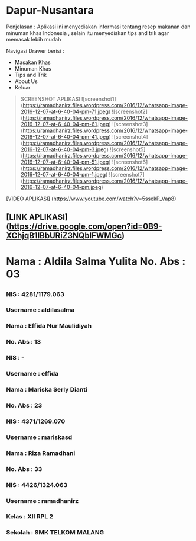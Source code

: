 # Dapur-Nusantara

Penjelasan :
Aplikasi ini menyediakan informasi tentang resep makanan dan minuman khas Indonesia , 
selain itu menyediakan tips and trik agar memasak lebih mudah

Navigasi Drawer berisi :
  * Masakan Khas
  * Minuman Khas
  * Tips and Trik
  * About Us
  * Keluar
  
> SCREENSHOT APLIKASI 
![screenshot1] (https://ramadhanirz.files.wordpress.com/2016/12/whatsapp-image-2016-12-07-at-6-40-04-pm-71.jpeg)
![screenshot2] (https://ramadhanirz.files.wordpress.com/2016/12/whatsapp-image-2016-12-07-at-6-40-04-pm-61.jpeg)
![screenshot3] (https://ramadhanirz.files.wordpress.com/2016/12/whatsapp-image-2016-12-07-at-6-40-04-pm-41.jpeg)
![screenshot4] (https://ramadhanirz.files.wordpress.com/2016/12/whatsapp-image-2016-12-07-at-6-40-04-pm-3.jpeg)
![screenshot5] (https://ramadhanirz.files.wordpress.com/2016/12/whatsapp-image-2016-12-07-at-6-40-04-pm-51.jpeg)
![screenshot6] (https://ramadhanirz.files.wordpress.com/2016/12/whatsapp-image-2016-12-07-at-6-40-04-pm-1.jpeg)
![screenshot7] (https://ramadhanirz.files.wordpress.com/2016/12/whatsapp-image-2016-12-07-at-6-40-04-pm.jpeg)

[VIDEO APLIKASI]
(https://www.youtube.com/watch?v=5ssekP_Vap8) <h2>

[LINK APLIKASI]
(https://drive.google.com/open?id=0B9-XChjqB1lBbURiZ3NQblFWMGc) <h1>
<p>
Nama : Aldila Salma Yulita
No. Abs : 03 <h3>
NIS : 4281/1179.063 <h3>
Username : aldilasalma <h3>
<p>
Nama : Effida Nur Maulidiyah <h3>
No. Abs : 13<h3>
NIS : -<h3>
Username : effida<h3>
<p>
Nama : Mariska Serly Dianti <h3>
No. Abs : 23<h3>
NIS : 4371/1269.070<h3>
Username : mariskasd<h3>

Nama : Riza Ramadhani<h3>
No. Abs : 33 <h3>
NIS : 4426/1324.063<h3>
Username : ramadhanirz<h3>
<p>
Kelas : XII RPL 2<h3>
Sekolah : SMK TELKOM MALANG<h3>
